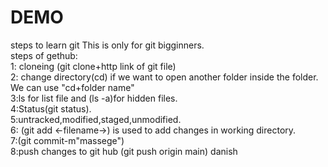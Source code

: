 # DEMO
steps to learn git
This is only for git bigginners.
<br>
steps of gethub:<br>
1: cloneing (git clone+http link of git file)<br>
2: change directory(cd) if we want to open another folder inside the folder. We can use "cd+folder name"
<br>
3:ls for list file and (ls -a)for hidden files.<br>
4:Status(git status).<br>
5:untracked,modified,staged,unmodified.<br>
6: (git add <-filename->) is used to add changes in working directory.<br>
7:(git commit-m"massege")<br>
8:push changes to git hub (git push origin main)
danish